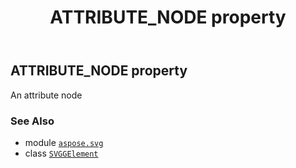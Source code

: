 ﻿---
title: ATTRIBUTE_NODE property
second_title: Aspose.SVG for Python via .NET API References
description: 
type: docs
weight: 450
url: /python-net/aspose.svg/svggelement/attribute_node/
is_root: false
---

## ATTRIBUTE_NODE property


An attribute node

### See Also
* module [`aspose.svg`](../../)
* class [`SVGGElement`](/svg/python-net/aspose.svg/svggelement)
